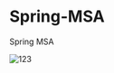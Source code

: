 # Spring-MSA
Spring MSA

![123](https://github.com/user-attachments/assets/54baf257-7184-45f5-b96a-1f391d8907f5)
